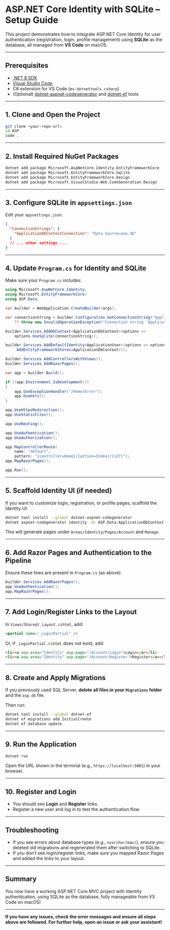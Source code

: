 # ASP.NET Core Identity with SQLite – Setup Guide

This project demonstrates how to integrate ASP.NET Core Identity for user authentication (registration, login, profile management) using **SQLite** as the database, all managed from **VS Code** on macOS.

---

## Prerequisites

- [.NET 8 SDK](https://dotnet.microsoft.com/download)
- [Visual Studio Code](https://code.visualstudio.com/)
- C# extension for VS Code (`ms-dotnettools.csharp`)
- (Optional) [dotnet-aspnet-codegenerator](https://learn.microsoft.com/en-us/aspnet/core/cli/dotnet-aspnet-codegenerator) and [dotnet-ef](https://learn.microsoft.com/en-us/ef/core/cli/dotnet) tools

---

## 1. Clone and Open the Project

```sh
git clone <your-repo-url>
cd ASP
code .
```

---

## 2. Install Required NuGet Packages

```sh
dotnet add package Microsoft.AspNetCore.Identity.EntityFrameworkCore
dotnet add package Microsoft.EntityFrameworkCore.Sqlite
dotnet add package Microsoft.EntityFrameworkCore.Design
dotnet add package Microsoft.VisualStudio.Web.CodeGeneration.Design
```

---

## 3. Configure SQLite in `appsettings.json`

Edit your `appsettings.json`:

```json
{
  "ConnectionStrings": {
    "ApplicationDbContextConnection": "Data Source=asp.db"
  }
  // ... other settings ...
}
```

---

## 4. Update `Program.cs` for Identity and SQLite

Make sure your `Program.cs` includes:

```csharp
using Microsoft.AspNetCore.Identity;
using Microsoft.EntityFrameworkCore;
using ASP.Data;

var builder = WebApplication.CreateBuilder(args);

var connectionString = builder.Configuration.GetConnectionString("ApplicationDbContextConnection")
    ?? throw new InvalidOperationException("Connection string 'ApplicationDbContextConnection' not found.");

builder.Services.AddDbContext<ApplicationDbContext>(options =>
    options.UseSqlite(connectionString));

builder.Services.AddDefaultIdentity<ApplicationUser>(options => options.SignIn.RequireConfirmedAccount = true)
    .AddEntityFrameworkStores<ApplicationDbContext>();

builder.Services.AddControllersWithViews();
builder.Services.AddRazorPages();

var app = builder.Build();

if (!app.Environment.IsDevelopment())
{
    app.UseExceptionHandler("/Home/Error");
    app.UseHsts();
}

app.UseHttpsRedirection();
app.UseStaticFiles();

app.UseRouting();

app.UseAuthentication();
app.UseAuthorization();

app.MapControllerRoute(
    name: "default",
    pattern: "{controller=Home}/{action=Index}/{id?}");
app.MapRazorPages();

app.Run();
```

---

## 5. Scaffold Identity UI (if needed)

If you want to customize login, registration, or profile pages, scaffold the Identity UI:

```sh
dotnet tool install --global dotnet-aspnet-codegenerator
dotnet aspnet-codegenerator identity -dc ASP.Data.ApplicationDbContext
```

This will generate pages under `Areas/Identity/Pages/Account` and `Manage`.

---

## 6. Add Razor Pages and Authentication to the Pipeline

Ensure these lines are present in `Program.cs` (as above):

```csharp
builder.Services.AddRazorPages();
app.UseAuthentication();
app.MapRazorPages();
```

---

## 7. Add Login/Register Links to the Layout

In `Views/Shared/_Layout.cshtml`, add:

```html
<partial name="_LoginPartial" />
```

Or, if `_LoginPartial.cshtml` does not exist, add:

```html
<li><a asp-area="Identity" asp-page="/Account/Login">Login</a></li>
<li><a asp-area="Identity" asp-page="/Account/Register">Register</a></li>
```

---

## 8. Create and Apply Migrations

If you previously used SQL Server, **delete all files in your `Migrations` folder** and the `asp.db` file.

Then run:

```sh
dotnet tool install --global dotnet-ef
dotnet ef migrations add InitialCreate
dotnet ef database update
```

---

## 9. Run the Application

```sh
dotnet run
```

Open the URL shown in the terminal (e.g., `https://localhost:5001`) in your browser.

---

## 10. Register and Login

- You should see **Login** and **Register** links.
- Register a new user and log in to test the authentication flow.

---

## Troubleshooting

- If you see errors about database types (e.g., `nvarchar(max)`), ensure you deleted old migrations and regenerated them after switching to SQLite.
- If you don’t see login/register links, make sure you mapped Razor Pages and added the links to your layout.

---

## Summary

You now have a working ASP.NET Core MVC project with Identity authentication, using SQLite as the database, fully manageable from VS Code on macOS!

---

**If you have any issues, check the error messages and ensure all steps above are followed. For further help, open an issue or ask your assistant!**
